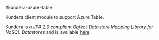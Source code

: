 #kundera-azure-table

Kundera client module to support Azure Table.

Kundera is _a JPA 2.0 compliant Object-Datastore Mapping Library for NoSQL Datastores_ and is available [here](https://github.com/impetus-opensource/Kundera).
